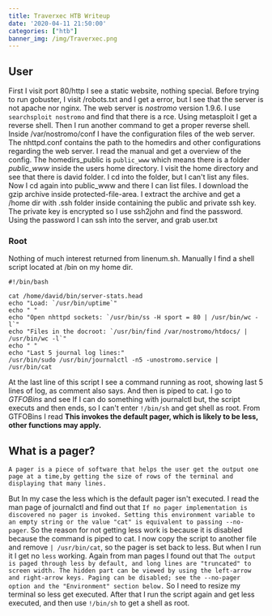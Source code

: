 ```yaml
---
title: Traverxec HTB Writeup
date: '2020-04-11 21:50:00'
categories: ["htb"]
banner_img: /img/Traverxec.png
---
```


## User

First I visit port 80/http I see a static website, nothing special. Before trying to run gobuster, I visit /robots.txt and I get a error, but I see that the server is not apache nor nginx.
The web server is *nostromo* version 1.9.6. I use `searchsploit nostromo` and find that there is a rce. Using metasploit I get a reverse shell. Then I run another command to get a proper reverse shell.
Inside /var/nostromo/conf I have the configuration files of the web server. The nhttpd.conf contains the path to the homedirs and other configurations regarding the  web server. I read the manual and get a overview of the config. The homedirs_public is `public_www` which means there is a folder *public_www* inside the users home directory. I visit the home directory and see that there is david folder. I cd into the folder, but I can't list any files. Now I cd again into public_www and there I can list files. I download the gzip archive inside protected-file-area. I extract the archive and  get a /home dir with .ssh folder inside containing the public and private ssh key. The private key is encrypted so I use ssh2john and find the password. Using the password I can ssh into the server, and grab user.txt

### Root

Nothing of much interest returned from linenum.sh. Manually I find a shell script located at /bin on my home dir.
```
#!/bin/bash

cat /home/david/bin/server-stats.head
echo "Load: `/usr/bin/uptime`"
echo " "
echo "Open nhttpd sockets: `/usr/bin/ss -H sport = 80 | /usr/bin/wc -l`"
echo "Files in the docroot: `/usr/bin/find /var/nostromo/htdocs/ | /usr/bin/wc -l`"
echo " "
echo "Last 5 journal log lines:"
/usr/bin/sudo /usr/bin/journalctl -n5 -unostromo.service | /usr/bin/cat 
```
At the last line of this script I see a command running as root, showing last 5 lines of log, as comment also says. And then is piped to cat. I go to *GTFOBins* and see If I can do something with journalctl but, the script executs and then ends, so I can't enter `!/bin/sh` and get shell as root. From GTFOBins I read **This invokes the default pager, which is likely to be less, other functions may apply.** 

## What is a pager?

`A pager is a piece of software that helps the user get the output one page at a time,by getting the size of rows of the terminal and displaying that many lines.`

But In my case the less which is the default pager isn't executed. I read the man page of journalctl and find out that `If no pager implementation is discovered no pager is invoked. Setting this environment variable to an empty string or the value "cat" is equivalent to passing --no-pager`. So the reason for not getting less work is because it is disabled because the command is piped to cat. I now copy the script to another file and remove `| /usr/bin/cat`, so the pager is set back to less. But when I run it I get no `less` working. Again from man pages I found out that `The output is paged through less by default, and long lines are "truncated" to screen width. The hidden part can be viewed by using the left-arrow and right-arrow keys. Paging can be disabled; see the --no-pager option and the "Environment" section below.` So I need to resize my terminal so less get executed. After that I run the script again and get less executed, and then use `!/bin/sh` to get a shell as root.
